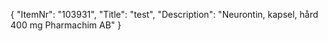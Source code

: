 {
  "ItemNr": "103931",
  "Title": "test",
  "Description": "Neurontin, kapsel, hård 400 mg Pharmachim AB"
}